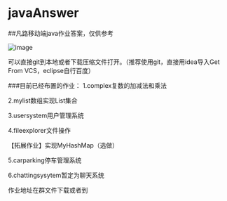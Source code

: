 # javaAnswer
##凡路移动端java作业答案，仅供参考

![image](https://user-images.githubusercontent.com/78654044/151491265-c24bb812-6bb6-444b-8896-f28f0e7e115f.png)

可以直接git到本地或者下载压缩文件打开。（推荐使用git，直接用idea导入Get From VCS，eclipse自行百度）

###目前已经布置的作业：
1.complex复数的加减法和乘法

2.mylist数组实现List集合

3.usersystem用户管理系统

4.fileexplorer文件操作

【拓展作业】实现MyHashMap（选做）

5.carparking停车管理系统

6.chattingsysytem暂定为聊天系统

作业地址在群文件下载或者到